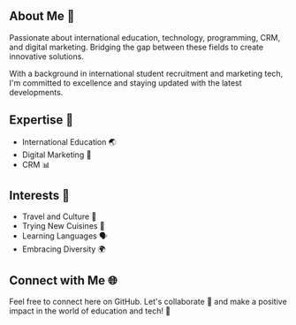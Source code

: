 ## About Me 🚀

Passionate about international education, technology, programming, CRM, and digital marketing. Bridging the gap between these fields to create innovative solutions.

With a background in international student recruitment and marketing tech, I'm committed to excellence and staying updated with the latest developments.

## Expertise 🚀

- International Education 🌏
- Digital Marketing 🚀
- CRM 📊

## Interests 🌟

- Travel and Culture 🌄
- Trying New Cuisines 🍣
- Learning Languages 🗣️
- Embracing Diversity 🌍

## Connect with Me 🌐

Feel free to connect here on GitHub. Let's collaborate 🤝 and make a positive impact in the world of education and tech! 🌟
